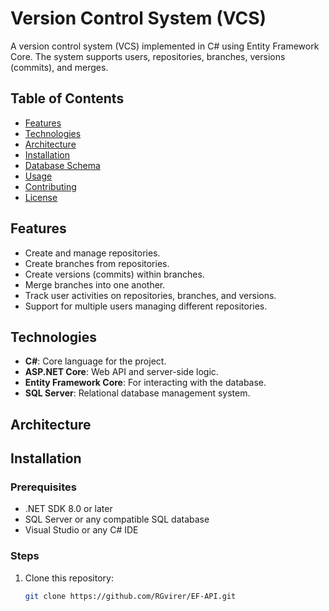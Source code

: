 # Version Control System (VCS)

A version control system (VCS) implemented in C# using Entity Framework Core. The system supports users, repositories, branches, versions (commits), and merges.

## Table of Contents

- [Features](#features)
- [Technologies](#technologies)
- [Architecture](#architecture)
- [Installation](#installation)
- [Database Schema](#database-schema)
- [Usage](#usage)
- [Contributing](#contributing)
- [License](#license)

## Features

- Create and manage repositories.
- Create branches from repositories.
- Create versions (commits) within branches.
- Merge branches into one another.
- Track user activities on repositories, branches, and versions.
- Support for multiple users managing different repositories.

## Technologies

- **C#**: Core language for the project.
- **ASP.NET Core**: Web API and server-side logic.
- **Entity Framework Core**: For interacting with the database.
- **SQL Server**: Relational database management system.

## Architecture

## Installation

### Prerequisites

- .NET SDK 8.0 or later
- SQL Server or any compatible SQL database
- Visual Studio or any C# IDE

### Steps

1. Clone this repository:
   ```bash
   git clone https://github.com/RGvirer/EF-API.git
